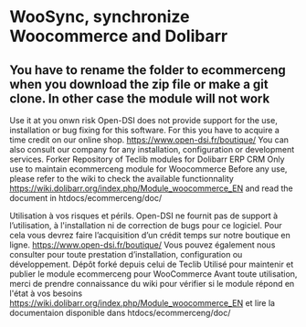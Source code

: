 # WooSync, synchronize Woocommerce and Dolibarr

## You have to rename the folder to ecommerceng when you download the zip file or make a git clone. In other case the module will not work

Use it at you onwn risk Open-DSI does not provide support for the use, installation or bug fixing for this software. For this you have to acquire a time credit on our online shop. https://www.open-dsi.fr/boutique/ You can also consult our company for any installation, configuration or development services. Forker Repository of Teclib modules for Dolibarr ERP CRM
Only use to maintain ecommerceng module for Woocommerce
Before any use, please refer to the wiki to check the available functionnality
https://wiki.dolibarr.org/index.php/Module_woocommerce_EN
and read the document in
htdocs/ecommerceng/doc/

Utilisation à vos risques et périls. Open-DSI ne fournit pas de support à l’utilisation, à l'installation ni de correction de bugs pour ce logiciel. Pour cela vous devrez faire l’acquisition d’un crédit temps sur notre boutique en ligne. https://www.open-dsi.fr/boutique/ Vous pouvez également nous consulter pour toute prestation d’installation, configuration ou développement. Dépôt forké depuis celui de Teclib
Utilisé pour maintenir et publier le module ecommerceng pour WooCommerce
Avant toute utilisation, merci de prendre connaissance du wiki pour vérifier si le module répond en l'état à vos besoins
https://wiki.dolibarr.org/index.php/Module_woocommerce_EN
et lire la documentaion disponible dans
htdocs/ecommerceng/doc/
